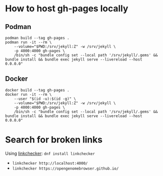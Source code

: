 # How to host gh-pages locally

## Podman

```shell
podman build --tag gh-pages .
podman run -it --rm \
    --volume="$PWD:/srv/jekyll:Z" -w /srv/jekyll \
    -p 4000:4000 gh-pages \
    /bin/sh -c "bundle config set --local path '/srv/jekyll/.gems' && bundle install && bundle exec jekyll serve --livereload --host 0.0.0.0"
```

## Docker

```shell
docker build --tag gh-pages .
docker run -it --rm \
    --user "$(id -u):$(id -g)" \
    --volume="$PWD:/srv/jekyll:Z" -w /srv/jekyll \
    -p 4000:4000 gh-pages \
    /bin/sh -c "bundle config set --local path '/srv/jekyll/.gems' && bundle install && bundle exec jekyll serve --livereload --host 0.0.0.0"
```

# Search for broken links

Using [linkchecker](https://linkchecker.github.io/linkchecker/): `dnf install linkchecker`

- `linkchecker http://localhost:4000/`
- `linkchecker https://opengenomebrowser.github.io/`
